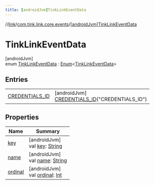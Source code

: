 ```yaml
---
title: [androidJvm]TinkLinkEventData
---
```

//[link](../../../index.html)/[com.tink.link.core.events](../index.html)/[[androidJvm]TinkLinkEventData](index.html)



# TinkLinkEventData



[androidJvm]\
enum [TinkLinkEventData](index.html) : [Enum](https://kotlinlang.org/api/latest/jvm/stdlib/kotlin/-enum/index.html)&lt;[TinkLinkEventData](index.html)&gt;



## Entries


| | |
|---|---|
| [CREDENTIALS_ID](-c-r-e-d-e-n-t-i-a-l-s_-i-d/index.html) | [androidJvm]<br>[CREDENTIALS_ID](-c-r-e-d-e-n-t-i-a-l-s_-i-d/index.html)(&quot;CREDENTIALS_ID&quot;) |


## Properties


| Name | Summary |
|---|---|
| [key](key.html) | [androidJvm]<br>val [key](key.html): [String](https://kotlinlang.org/api/latest/jvm/stdlib/kotlin/-string/index.html) |
| [name](../../com.tink.service.network/[android-jvm]-sdk-client/-t-i-n-k_-l-i-n-k/index.html#-372974862%2FProperties%2F-812656150) | [androidJvm]<br>val [name](../../com.tink.service.network/[android-jvm]-sdk-client/-t-i-n-k_-l-i-n-k/index.html#-372974862%2FProperties%2F-812656150): [String](https://kotlinlang.org/api/latest/jvm/stdlib/kotlin/-string/index.html) |
| [ordinal](../../com.tink.service.network/[android-jvm]-sdk-client/-t-i-n-k_-l-i-n-k/index.html#-739389684%2FProperties%2F-812656150) | [androidJvm]<br>val [ordinal](../../com.tink.service.network/[android-jvm]-sdk-client/-t-i-n-k_-l-i-n-k/index.html#-739389684%2FProperties%2F-812656150): [Int](https://kotlinlang.org/api/latest/jvm/stdlib/kotlin/-int/index.html) |

